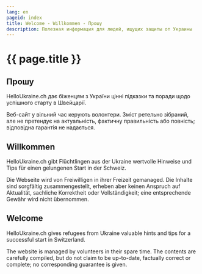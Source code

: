 ```yaml
---
lang: en
pageid: index
title: Welcome - Willkommen - Прошу
description: Полезная информация для людей, ищущих защиты от Украины
---
```

# {{ page.title }}

## Прошу
HelloUkraine.ch дає біженцям з України цінні підказки та поради щодо успішного старту в Швейцарії.

Веб-сайт у вільний час керують волонтери. Зміст ретельно зібраний, але не претендує на актуальність,
фактичну правильність або повність; відповідна гарантія не надається.

## Willkommen
HelloUkraine.ch gibt Flüchtlingen aus der Ukraine wertvolle Hinweise und Tips für einen gelungenen Start in der Schweiz.

Die Webseite wird von Freiwilligen in ihrer Freizeit gemanaged. Die Inhalte sind sorgfältig zusammengestellt, erheben aber
keinen Anspruch auf Aktualität, sachliche Korrektheit oder Vollständigkeit; eine entsprechende Gewähr wird nicht übernommen.

## Welcome
HelloUkraine.ch gives refugees from Ukraine valuable hints and tips for a successful start in Switzerland.

The website is managed by volunteers in their spare time. The contents are carefully compiled, but do not claim
to be up-to-date, factually correct or complete; no corresponding guarantee is given.
